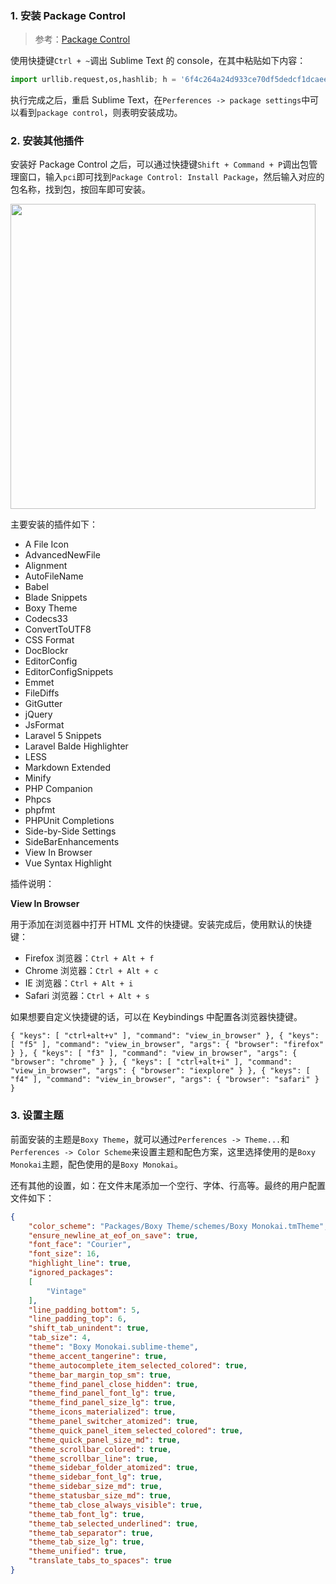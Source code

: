### 1. 安装 Package Control

> 参考：[Package Control](https://packagecontrol.io/installation#st3)

使用快捷键`Ctrl + ~`调出 Sublime Text 的 console，在其中粘贴如下内容：

```Python
import urllib.request,os,hashlib; h = '6f4c264a24d933ce70df5dedcf1dcaee' + 'ebe013ee18cced0ef93d5f746d80ef60'; pf = 'Package Control.sublime-package'; ipp = sublime.installed_packages_path(); urllib.request.install_opener( urllib.request.build_opener( urllib.request.ProxyHandler()) ); by = urllib.request.urlopen( 'http://packagecontrol.io/' + pf.replace(' ', '%20')).read(); dh = hashlib.sha256(by).hexdigest(); print('Error validating download (got %s instead of %s), please try manual install' % (dh, h)) if dh != h else open(os.path.join( ipp, pf), 'wb' ).write(by)
```

执行完成之后，重启 Sublime Text，在`Perferences -> package settings`中可以看到`package control`，则表明安装成功。

### 2. 安装其他插件

安装好 Package Control 之后，可以通过快捷键`Shift + Command + P`调出包管理窗口，输入`pci`即可找到`Package Control: Install Package`，然后输入对应的包名称，找到包，按回车即可安装。

<img src="http://7xkt52.com1.z0.glb.clouddn.com/markdown/1521794771267.png" width="488"/>

主要安装的插件如下：

* A File Icon
* AdvancedNewFile
* Alignment
* AutoFileName
* Babel
* Blade Snippets
* Boxy Theme
* Codecs33
* ConvertToUTF8
* CSS Format
* DocBlockr
* EditorConfig
* EditorConfigSnippets
* Emmet
* FileDiffs
* GitGutter
* jQuery
* JsFormat
* Laravel 5 Snippets
* Laravel Balde Highlighter
* LESS
* Markdown Extended
* Minify
* PHP Companion
* Phpcs
* phpfmt
* PHPUnit Completions
* Side-by-Side Settings
* SideBarEnhancements
* View In Browser
* Vue Syntax Highlight

插件说明：

**View In Browser**

用于添加在浏览器中打开 HTML 文件的快捷键。安装完成后，使用默认的快捷键：

* Firefox 浏览器：`Ctrl + Alt + f`
* Chrome 浏览器：`Ctrl + Alt + c`
* IE 浏览器：`Ctrl + Alt + i`
* Safari 浏览器：`Ctrl + Alt + s`

如果想要自定义快捷键的话，可以在 Keybindings 中配置各浏览器快捷键。

```shell
{ "keys": [ "ctrl+alt+v" ], "command": "view_in_browser" }, { "keys": [ "f5" ], "command": "view_in_browser", "args": { "browser": "firefox" } }, { "keys": [ "f3" ], "command": "view_in_browser", "args": { "browser": "chrome" } }, { "keys": [ "ctrl+alt+i" ], "command": "view_in_browser", "args": { "browser": "iexplore" } }, { "keys": [ "f4" ], "command": "view_in_browser", "args": { "browser": "safari" } }
```

### 3. 设置主题

前面安装的主题是`Boxy Theme`，就可以通过`Perferences -> Theme...`和`Perferences -> Color Scheme`来设置主题和配色方案，这里选择使用的是`Boxy Monokai`主题，配色使用的是`Boxy Monokai`。

还有其他的设置，如：在文件末尾添加一个空行、字体、行高等。最终的用户配置文件如下：

```json
{
	"color_scheme": "Packages/Boxy Theme/schemes/Boxy Monokai.tmTheme",
	"ensure_newline_at_eof_on_save": true,
	"font_face": "Courier",
	"font_size": 16,
	"highlight_line": true,
	"ignored_packages":
	[
		"Vintage"
	],
	"line_padding_bottom": 5,
	"line_padding_top": 6,
	"shift_tab_unindent": true,
	"tab_size": 4,
	"theme": "Boxy Monokai.sublime-theme",
	"theme_accent_tangerine": true,
	"theme_autocomplete_item_selected_colored": true,
	"theme_bar_margin_top_sm": true,
	"theme_find_panel_close_hidden": true,
	"theme_find_panel_font_lg": true,
	"theme_find_panel_size_lg": true,
	"theme_icons_materialized": true,
	"theme_panel_switcher_atomized": true,
	"theme_quick_panel_item_selected_colored": true,
	"theme_quick_panel_size_md": true,
	"theme_scrollbar_colored": true,
	"theme_scrollbar_line": true,
	"theme_sidebar_folder_atomized": true,
	"theme_sidebar_font_lg": true,
	"theme_sidebar_size_md": true,
	"theme_statusbar_size_md": true,
	"theme_tab_close_always_visible": true,
	"theme_tab_font_lg": true,
	"theme_tab_selected_underlined": true,
	"theme_tab_separator": true,
	"theme_tab_size_lg": true,
	"theme_unified": true,
	"translate_tabs_to_spaces": true
}
```




